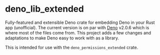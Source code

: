 # deno_lib_extended

Fully-featured and extensible Deno crate for embedding Deno in your Rust app (unofficial). The current version is on par with [Deno](https://github.com/denoland/deno) v2.0.6 which is where most of the files come from. This project adds a few changes and adaptations to make Deno easy to work with as a library.

This is intended for use with the `deno_permissions_extended` crate.
